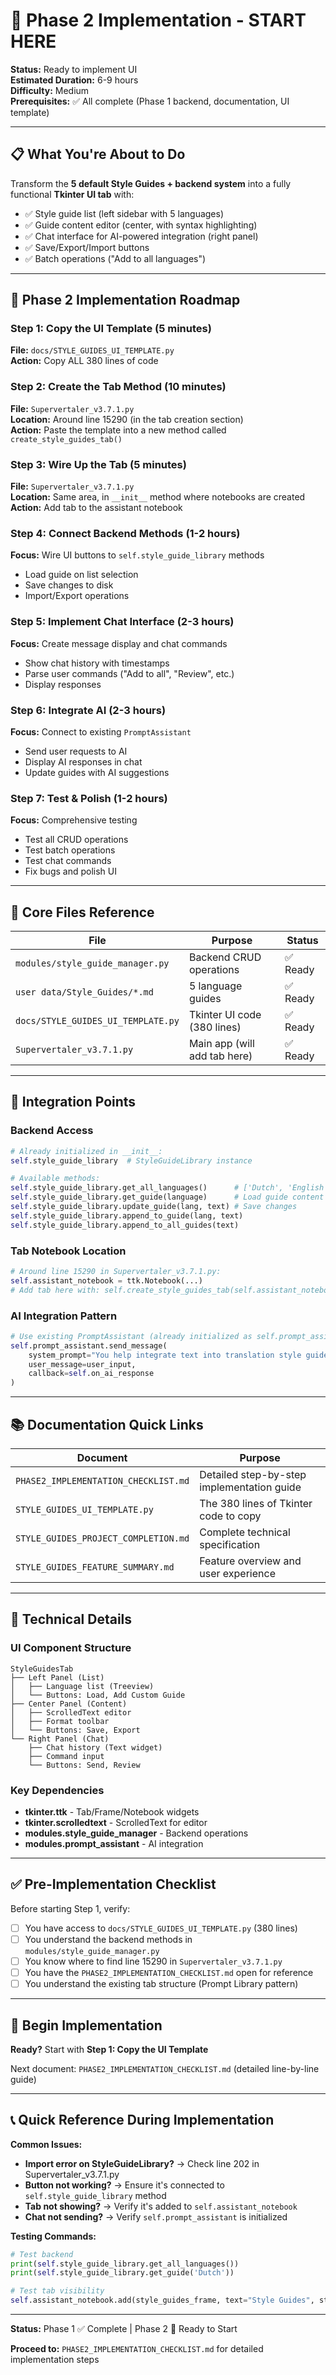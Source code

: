 # 🚀 Phase 2 Implementation - START HERE

**Status:** Ready to implement UI  
**Estimated Duration:** 6-9 hours  
**Difficulty:** Medium  
**Prerequisites:** ✅ All complete (Phase 1 backend, documentation, UI template)

---

## 📋 What You're About to Do

Transform the **5 default Style Guides + backend system** into a fully functional **Tkinter UI tab** with:
- ✅ Style guide list (left sidebar with 5 languages)
- ✅ Guide content editor (center, with syntax highlighting)
- ✅ Chat interface for AI-powered integration (right panel)
- ✅ Save/Export/Import buttons
- ✅ Batch operations ("Add to all languages")

---

## 🎯 Phase 2 Implementation Roadmap

### **Step 1: Copy the UI Template** (5 minutes)
**File:** `docs/STYLE_GUIDES_UI_TEMPLATE.py`  
**Action:** Copy ALL 380 lines of code

### **Step 2: Create the Tab Method** (10 minutes)
**File:** `Supervertaler_v3.7.1.py`  
**Location:** Around line 15290 (in the tab creation section)  
**Action:** Paste the template into a new method called `create_style_guides_tab()`

### **Step 3: Wire Up the Tab** (5 minutes)
**File:** `Supervertaler_v3.7.1.py`  
**Location:** Same area, in `__init__` method where notebooks are created  
**Action:** Add tab to the assistant notebook

### **Step 4: Connect Backend Methods** (1-2 hours)
**Focus:** Wire UI buttons to `self.style_guide_library` methods
- Load guide on list selection
- Save changes to disk
- Import/Export operations

### **Step 5: Implement Chat Interface** (2-3 hours)
**Focus:** Create message display and chat commands
- Show chat history with timestamps
- Parse user commands ("Add to all", "Review", etc.)
- Display responses

### **Step 6: Integrate AI** (2-3 hours)
**Focus:** Connect to existing `PromptAssistant`
- Send user requests to AI
- Display AI responses in chat
- Update guides with AI suggestions

### **Step 7: Test & Polish** (1-2 hours)
**Focus:** Comprehensive testing
- Test all CRUD operations
- Test batch operations
- Test chat commands
- Fix bugs and polish UI

---

## 📁 Core Files Reference

| File | Purpose | Status |
|------|---------|--------|
| `modules/style_guide_manager.py` | Backend CRUD operations | ✅ Ready |
| `user data/Style_Guides/*.md` | 5 language guides | ✅ Ready |
| `docs/STYLE_GUIDES_UI_TEMPLATE.py` | Tkinter UI code (380 lines) | ✅ Ready |
| `Supervertaler_v3.7.1.py` | Main app (will add tab here) | ✅ Ready |

---

## 🔌 Integration Points

### Backend Access
```python
# Already initialized in __init__:
self.style_guide_library  # StyleGuideLibrary instance

# Available methods:
self.style_guide_library.get_all_languages()      # ['Dutch', 'English', ...]
self.style_guide_library.get_guide(language)      # Load guide content
self.style_guide_library.update_guide(lang, text) # Save changes
self.style_guide_library.append_to_guide(lang, text)
self.style_guide_library.append_to_all_guides(text)
```

### Tab Notebook Location
```python
# Around line 15290 in Supervertaler_v3.7.1.py:
self.assistant_notebook = ttk.Notebook(...)
# Add tab here with: self.create_style_guides_tab(self.assistant_notebook)
```

### AI Integration Pattern
```python
# Use existing PromptAssistant (already initialized as self.prompt_assistant):
self.prompt_assistant.send_message(
    system_prompt="You help integrate text into translation style guides",
    user_message=user_input,
    callback=self.on_ai_response
)
```

---

## 📚 Documentation Quick Links

| Document | Purpose |
|----------|---------|
| `PHASE2_IMPLEMENTATION_CHECKLIST.md` | Detailed step-by-step implementation guide |
| `STYLE_GUIDES_UI_TEMPLATE.py` | The 380 lines of Tkinter code to copy |
| `STYLE_GUIDES_PROJECT_COMPLETION.md` | Complete technical specification |
| `STYLE_GUIDES_FEATURE_SUMMARY.md` | Feature overview and user experience |

---

## 🔧 Technical Details

### UI Component Structure
```
StyleGuidesTab
├── Left Panel (List)
│   ├── Language list (Treeview)
│   └── Buttons: Load, Add Custom Guide
├── Center Panel (Content)
│   ├── ScrolledText editor
│   ├── Format toolbar
│   └── Buttons: Save, Export
└── Right Panel (Chat)
    ├── Chat history (Text widget)
    ├── Command input
    └── Buttons: Send, Review
```

### Key Dependencies
- **tkinter.ttk** - Tab/Frame/Notebook widgets
- **tkinter.scrolledtext** - ScrolledText for editor
- **modules.style_guide_manager** - Backend operations
- **modules.prompt_assistant** - AI integration

---

## ✅ Pre-Implementation Checklist

Before starting Step 1, verify:

- [ ] You have access to `docs/STYLE_GUIDES_UI_TEMPLATE.py` (380 lines)
- [ ] You understand the backend methods in `modules/style_guide_manager.py`
- [ ] You know where to find line 15290 in `Supervertaler_v3.7.1.py`
- [ ] You have the `PHASE2_IMPLEMENTATION_CHECKLIST.md` open for reference
- [ ] You understand the existing tab structure (Prompt Library pattern)

---

## 🚀 Begin Implementation

**Ready?** Start with **Step 1: Copy the UI Template**

Next document: `PHASE2_IMPLEMENTATION_CHECKLIST.md` (detailed line-by-line guide)

---

## 📞 Quick Reference During Implementation

**Common Issues:**
- **Import error on StyleGuideLibrary?** → Check line 202 in Supervertaler_v3.7.1.py
- **Button not working?** → Ensure it's connected to `self.style_guide_library` method
- **Tab not showing?** → Verify it's added to `self.assistant_notebook`
- **Chat not sending?** → Verify `self.prompt_assistant` is initialized

**Testing Commands:**
```python
# Test backend
print(self.style_guide_library.get_all_languages())
print(self.style_guide_library.get_guide('Dutch'))

# Test tab visibility
self.assistant_notebook.add(style_guides_frame, text="Style Guides", state="normal")
```

---

**Status:** Phase 1 ✅ Complete | Phase 2 🚀 Ready to Start

**Proceed to:** `PHASE2_IMPLEMENTATION_CHECKLIST.md` for detailed implementation steps
